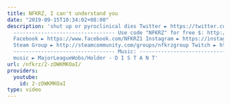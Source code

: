 ```yaml
---
title: NFKRZ, I can't understand you
date: "2019-09-15T10:34:02+08:00"
description: 'shut up or pyroclinical dies Twitter ► https://twitter.com/NFKRZAlt
  --------------------------------- Use code "NFKRZ" for free $: http://csgowild.com/free-emeralds
  Facebook ► https://www.facebook.com/NFKRZ1 Instagram ► https://instagram.com/roman_nfkrz/
  Steam Group ► http://steamcommunity.com/groups/nfkrzgroup Twitch ► http://www.twitch.tv/nfkrz
  --------------------------------- Music: --------------------------------- Outro
  music ► MajorLeagueWobs/Holder - D I S T A N T'
url: /nfkrz/2-zDWKMKOaI/
providers:
  youtube:
    id: 2-zDWKMKOaI
type: video
---
```

